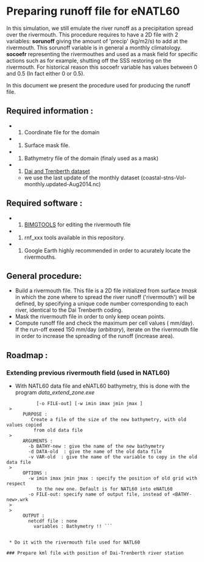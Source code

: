 # Preparing runoff file for eNATL60
  In this simulation, we still emulate the river runoff as a precipitation spread over the rivermouth. This procedure requires to have a 2D file with 2 variables: **sorunoff**  giving the amount of 'precip' (kg/m2/s) to add at the rivermouth. This sorunoff variable is in general a monthly climatology. **socoefr** representing the rivermouthes and used as a mask field for specific actions such as for example, shutting off the SSS restoring on the rivermouth. For historical reason this socoefr variable has values between 0 and 0.5 (In fact either 0 or 0.5).

In this document we present the procedure used for producing the runoff file.

## Required information :
 * 1. Coordinate file for the domain
 * 1. Surface mask file.
 * 1. Bathymetry file of the domain (finaly used as a mask)
 * 1. [Dai and Trenberth dataset](http://www.cgd.ucar.edu/cas/catalog/surface/dai-runoff/)
   * we use the last update of the monthly dataset (coastal-stns-Vol-monthly.updated-Aug2014.nc)

## Required software :
 * 1. [BIMGTOOLS](http://archimer.ifremer.fr/doc/00195/30646/) for editing the rivermouth file
 * 1. rnf_xxx tools available in this repository.
 * 1. Google Earth highly recommended  in order to acurately locate the rivermouths.

## General procedure:
 * Build a rivermouth file. This file is a 2D file initialized from surface *tmask* in which the zone where to spread the river runoff ('rivermouth') will be  defined, by specifying a unique code number corresponding to each river, identical to the Dai Trenberth coding. 
 * Mask the rivermouth file in order to only keep ocean points.
 * Compute runoff file and check the maximum per cell values ( mm/day). If the run-off exeed 150 mm/day (*arbitrary*), iterate on the rivermouth file in order to increase the spreading of the runoff (increase area).
 

## Roadmap :
### Extending previous rivermouth field (used in NATL60)
 * With NATL60 data file and eNATL60 bathymetry, this is done with the program *data_extend_zone.exe*

``` >  usage :  data_extend_zone -b BATHY-new -d DATA-old -v VAR-old ...
           [-o FILE-out] [-w imin imax jmin jmax ]
 >     
      PURPOSE :
         Create a file of the size of the new bathymetry, with old values copied
          from old data file
 >     
      ARGUMENTS :
        -b BATHY-new : give the name of the new bathymetry 
        -d DATA-old  : give the name of the old data file
        -v VAR-old  : give the name of the variable to copy in the old data file
 >     
      OPTIONS :
        -w imin imax jmin jmax : specify the position of old grid with respect 
           to the new one. Default is for NATL60 into eNATL60
        -o FILE-out: specify name of output file, instead of <BATHY-new>.wrk
 >     
 >     
      OUTPUT : 
        netcdf file : none
          variables : Bathymetry !! ```


 * Do it with the rivermouth file used for NATL60

### Prepare kml file with position of Dai-Trenberth river station 


